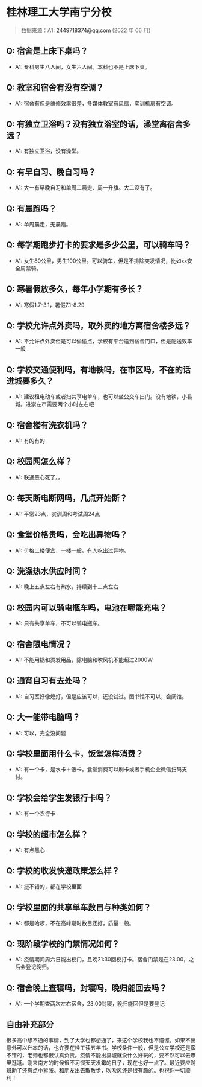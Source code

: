 # 桂林理工大学南宁分校

> 数据来源：A1: 2449718374@qq.com (2022 年 06 月)

## Q: 宿舍是上床下桌吗？

- A1: 专科男生八人间，女生六人间。本科也不是上床下桌。

## Q: 教室和宿舍有没有空调？

- A1: 宿舍有但是维修效率很差，多媒体教室有风扇，实训机房有空调。

## Q: 有独立卫浴吗？没有独立浴室的话，澡堂离宿舍多远？

- A1: 有独立卫浴，没有澡堂。

## Q: 有早自习、晚自习吗？

- A1: 大一有早晚自习和单周二晨走、周一升旗。大二没有了。

## Q: 有晨跑吗？

- A1: 单周晨走，无晨跑。

## Q: 每学期跑步打卡的要求是多少公里，可以骑车吗？

- A1: 女生80公里，男生100公里。可以骑车，但是不排除突发情况，比如xx安全周禁骑。

## Q: 寒暑假放多久，每年小学期有多长？

- A1: 寒假1.7-3.1，暑假7.1-8.29

## Q: 学校允许点外卖吗，取外卖的地方离宿舍楼多远？

- A1: 不允许点外卖但是可以偷偷点，学校有平台送到宿舍门口，但是配送效率一般

## Q: 学校交通便利吗，有地铁吗，在市区吗，不在的话进城要多久？

- A1: 建议租电动车或者扫共享电单车，也可以坐公交车出门。没有地铁，小县城。进崇左市需要两个小时左右吧

## Q: 宿舍楼有洗衣机吗？

- A1: 有的有的

## Q: 校园网怎么样？

- A1: 联通恶心死了。。

## Q: 每天断电断网吗，几点开始断？

- A1: 平常23点，实训周和考试周24点

## Q: 食堂价格贵吗，会吃出异物吗？

- A1: 价格二楼便宜，一楼一般。有人吃出过异物。

## Q: 洗澡热水供应时间？

- A1: 晚上五点左右有热水，持续到十二点左右

## Q: 校园内可以骑电瓶车吗，电池在哪能充电？

- A1: 只有共享单车，不可以骑电瓶车。

## Q: 宿舍限电情况？

- A1: 不能用锅和烫发用品，除电脑和吹风机不能超过2000W

## Q: 通宵自习有去处吗？

- A1: 自习室好像熄灯，但是应该可以，还没试过。图书馆不可以，会闭馆。

## Q: 大一能带电脑吗？

- A1: 可以，完全没问题

## Q: 学校里面用什么卡，饭堂怎样消费？

- A1: 有一个卡，是水卡＋饭卡。食堂消费可以刷卡或者手机企业微信扫码支付。

## Q: 学校会给学生发银行卡吗？

- A1: 有一个农行卡

## Q: 学校的超市怎么样？

- A1: 有点黑心

## Q: 学校的收发快递政策怎么样？

- A1: 挺不错的，都在学校里面

## Q: 学校里面的共享单车数目与种类如何？

- A1: 都是哈啰，不在高峰期时数目还好，质量一般。

## Q: 现阶段学校的门禁情况如何？

- A1: 疫情期间周六日能出校门，且晚21:30回校打卡。宿舍门禁是在23:00，之后会登记晚归。

## Q: 宿舍晚上查寝吗，封寝吗，晚归能回去吗？

- A1: 一个学期查两次左右宿舍，23:00封寝，晚归能回但是要登记

## 自由补充部分

很多高中想不通的事情，到了大学也都想通了，来这个学校我也不遗憾。如果不出意外可以升本的话，也许要在桂工读五年书。学校条件一般，但是公立学校还是蛮不错的，老师也都很认真负责。疫情不能出县城就没什么好玩的，要不然可以去市里逛逛。刚来南方的时候很不习惯天天发霉的日子，现在也好一点了。最近要应聘班助了还有点小紧张。和朋友出去散散步，吹吹风还是很有趣的。也祝你一切顺利！